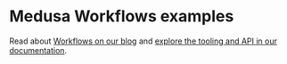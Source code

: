 # Medusa Workflows examples

Read about [Workflows on our blog](https://medusajs.com/blog/announcing-medusa-workflows-sdk/) and [explore the tooling and API in our documentation](https://docs.medusajs.com/development/workflows/).

